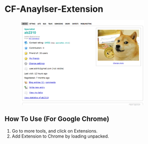 # CF-Anaylser-Extension

<div align="center">
    <img src="/Extension-Screenshot.PNG" width="400px"</img> 
</div>

## How To Use (For Google Chrome)

1. Go to more tools, and click on Extensions.
2. Add Extension to Chrome by loading unpacked.
